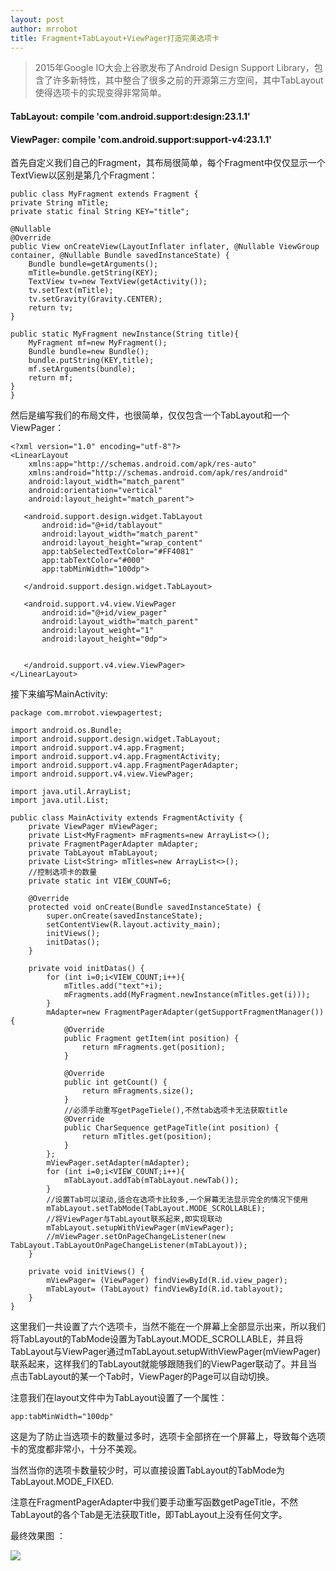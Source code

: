 ```yaml
---
layout: post
author: mrrobot
title: Fragment+TabLayout+ViewPager打造完美选项卡
---
```

>2015年Google IO大会上谷歌发布了Android Design Support Library，包含了许多新特性，其中整合了很多之前的开源第三方空间，其中TabLayout使得选项卡的实现变得非常简单。

#### TabLayout: compile 'com.android.support:design:23.1.1'
#### ViewPager: compile 'com.android.support:support-v4:23.1.1'



首先自定义我们自己的Fragment，其布局很简单，每个Fragment中仅仅显示一个TextView以区别是第几个Fragment：

	public class MyFragment extends Fragment {
    private String mTitle;
    private static final String KEY="title";

    @Nullable
    @Override
    public View onCreateView(LayoutInflater inflater, @Nullable ViewGroup container, @Nullable Bundle savedInstanceState) {
        Bundle bundle=getArguments();
        mTitle=bundle.getString(KEY);
        TextView tv=new TextView(getActivity());
        tv.setText(mTitle);
        tv.setGravity(Gravity.CENTER);
        return tv;
    }

    public static MyFragment newInstance(String title){
        MyFragment mf=new MyFragment();
        Bundle bundle=new Bundle();
        bundle.putString(KEY,title);
        mf.setArguments(bundle);
        return mf;
    }
	}

然后是编写我们的布局文件，也很简单，仅仅包含一个TabLayout和一个ViewPager：

```
<?xml version="1.0" encoding="utf-8"?>
<LinearLayout
    xmlns:app="http://schemas.android.com/apk/res-auto"
    xmlns:android="http://schemas.android.com/apk/res/android"
    android:layout_width="match_parent"
    android:orientation="vertical"
    android:layout_height="match_parent">

   <android.support.design.widget.TabLayout
       android:id="@+id/tablayout"
       android:layout_width="match_parent"
       android:layout_height="wrap_content"
       app:tabSelectedTextColor="#FF4081"
       app:tabTextColor="#000"
       app:tabMinWidth="100dp">

   </android.support.design.widget.TabLayout>

   <android.support.v4.view.ViewPager
       android:id="@+id/view_pager"
       android:layout_width="match_parent"
       android:layout_weight="1"
       android:layout_height="0dp">


   </android.support.v4.view.ViewPager>
</LinearLayout>
```

接下来编写MainActivity:

```
package com.mrrobot.viewpagertest;

import android.os.Bundle;
import android.support.design.widget.TabLayout;
import android.support.v4.app.Fragment;
import android.support.v4.app.FragmentActivity;
import android.support.v4.app.FragmentPagerAdapter;
import android.support.v4.view.ViewPager;

import java.util.ArrayList;
import java.util.List;

public class MainActivity extends FragmentActivity {
    private ViewPager mViewPager;
    private List<MyFragment> mFragments=new ArrayList<>();
    private FragmentPagerAdapter mAdapter;
    private TabLayout mTabLayout;
    private List<String> mTitles=new ArrayList<>();
    //控制选项卡的数量
    private static int VIEW_COUNT=6;

    @Override
    protected void onCreate(Bundle savedInstanceState) {
        super.onCreate(savedInstanceState);
        setContentView(R.layout.activity_main);
        initViews();
        initDatas();
    }

    private void initDatas() {
        for (int i=0;i<VIEW_COUNT;i++){
            mTitles.add("text"+i);
            mFragments.add(MyFragment.newInstance(mTitles.get(i)));
        }
        mAdapter=new FragmentPagerAdapter(getSupportFragmentManager()) {
            @Override
            public Fragment getItem(int position) {
                return mFragments.get(position);
            }

            @Override
            public int getCount() {
                return mFragments.size();
            }
            //必须手动重写getPageTiele(),不然tab选项卡无法获取title
            @Override
            public CharSequence getPageTitle(int position) {
                return mTitles.get(position);
            }
        };
        mViewPager.setAdapter(mAdapter);
        for (int i=0;i<VIEW_COUNT;i++){
            mTabLayout.addTab(mTabLayout.newTab());
        }
        //设置Tab可以滚动,适合在选项卡比较多,一个屏幕无法显示完全的情况下使用
        mTabLayout.setTabMode(TabLayout.MODE_SCROLLABLE);
        //将ViewPager与TabLayout联系起来,即实现联动
        mTabLayout.setupWithViewPager(mViewPager);
        //mViewPager.setOnPageChangeListener(new TabLayout.TabLayoutOnPageChangeListener(mTabLayout));
    }

    private void initViews() {
        mViewPager= (ViewPager) findViewById(R.id.view_pager);
        mTabLayout= (TabLayout) findViewById(R.id.tablayout);
    }
}
```

这里我们一共设置了六个选项卡，当然不能在一个屏幕上全部显示出来，所以我们将TabLayout的TabMode设置为TabLayout.MODE_SCROLLABLE，并且将TabLayout与ViewPager通过mTabLayout.setupWithViewPager(mViewPager)联系起来，这样我们的TabLayout就能够跟随我们的ViewPager联动了。并且当点击TabLayout的某一个Tab时，ViewPager的Page可以自动切换。

注意我们在layout文件中为TabLayout设置了一个属性：

	app:tabMinWidth="100dp"

这是为了防止当选项卡的数量过多时，选项卡全部挤在一个屏幕上，导致每个选项卡的宽度都非常小，十分不美观。

当然当你的选项卡数量较少时，可以直接设置TabLayout的TabMode为TabLayout.MODE_FIXED.

注意在FragmentPagerAdapter中我们要手动重写函数getPageTitle，不然TabLayout的各个Tab是无法获取Title，即TabLayout上没有任何文字。

最终效果图 ：

![](http://cl.ly/3E3n2c1m0I1U/ezgif.com-video-to-gif.gif)

	
